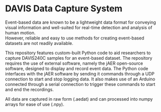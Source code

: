 # DAVIS Data Capture System

Event-based data are known to be a lightweight data format for conveying visual information and well-suited for real-time detection and analysis of human motion.  
However, reliable and easy to use methods for creating event-based datasets are not readily available.

This repository features custom-built Python code to aid researchers to capture DAVIS240C samples for an event-based dataset.
The repository requires the use of external software, namely the jAER open-source software, designed to display and record event data. The Python code interfaces with the jAER software by sending it commands through a UDP connection to start and stop logging data. It also makes use of an Arduino connected through a serial connection to trigger these commands to start and end the recordings.

All data are captured in raw form (.aedat) and can processed into numpy arrays for ease of use (.npy). 
